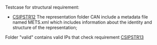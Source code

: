 Testcase for structural requirement:

- [CSIPSTR12](https://dilcisboard.github.io/E-ARK-CSIP/specification/implementation/structure/#CSIPSTR13)
   The representation folder CAN include a metadata file named METS.xml which includes information about the identity and structure of the representation;

Folder "valid" contains valid IPs that check requirement [CSIPSTR13](https://dilcisboard.github.io/E-ARK-CSIP/specification/implementation/structure/#CSIPSTR13)
